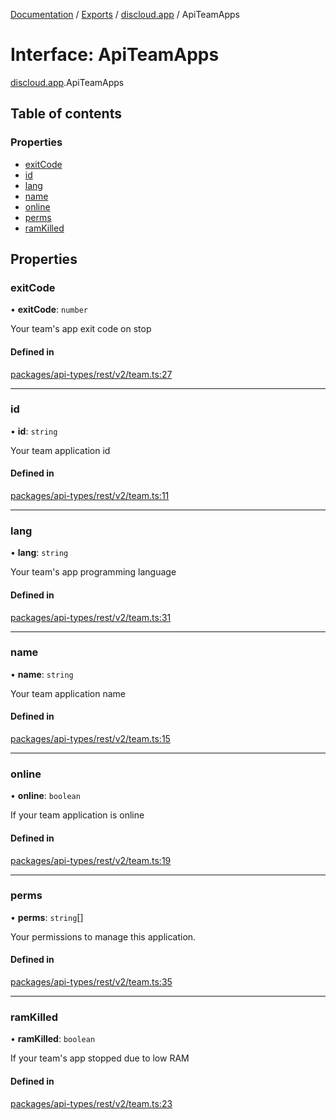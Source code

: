 [Documentation](../README.md) / [Exports](../modules.md) / [discloud.app](../modules/discloud_app.md) / ApiTeamApps

# Interface: ApiTeamApps

[discloud.app](../modules/discloud_app.md).ApiTeamApps

## Table of contents

### Properties

- [exitCode](discloud_app.ApiTeamApps.md#exitcode)
- [id](discloud_app.ApiTeamApps.md#id)
- [lang](discloud_app.ApiTeamApps.md#lang)
- [name](discloud_app.ApiTeamApps.md#name)
- [online](discloud_app.ApiTeamApps.md#online)
- [perms](discloud_app.ApiTeamApps.md#perms)
- [ramKilled](discloud_app.ApiTeamApps.md#ramkilled)

## Properties

### exitCode

• **exitCode**: `number`

Your team's app exit code on stop

#### Defined in

[packages/api-types/rest/v2/team.ts:27](https://github.com/discloud/discloud.app/blob/bf097cb/packages/api-types/rest/v2/team.ts#L27)

___

### id

• **id**: `string`

Your team application id

#### Defined in

[packages/api-types/rest/v2/team.ts:11](https://github.com/discloud/discloud.app/blob/bf097cb/packages/api-types/rest/v2/team.ts#L11)

___

### lang

• **lang**: `string`

Your team's app programming language

#### Defined in

[packages/api-types/rest/v2/team.ts:31](https://github.com/discloud/discloud.app/blob/bf097cb/packages/api-types/rest/v2/team.ts#L31)

___

### name

• **name**: `string`

Your team application name

#### Defined in

[packages/api-types/rest/v2/team.ts:15](https://github.com/discloud/discloud.app/blob/bf097cb/packages/api-types/rest/v2/team.ts#L15)

___

### online

• **online**: `boolean`

If your team application is online

#### Defined in

[packages/api-types/rest/v2/team.ts:19](https://github.com/discloud/discloud.app/blob/bf097cb/packages/api-types/rest/v2/team.ts#L19)

___

### perms

• **perms**: `string`[]

Your permissions to manage this application.

#### Defined in

[packages/api-types/rest/v2/team.ts:35](https://github.com/discloud/discloud.app/blob/bf097cb/packages/api-types/rest/v2/team.ts#L35)

___

### ramKilled

• **ramKilled**: `boolean`

If your team's app stopped due to low RAM

#### Defined in

[packages/api-types/rest/v2/team.ts:23](https://github.com/discloud/discloud.app/blob/bf097cb/packages/api-types/rest/v2/team.ts#L23)
